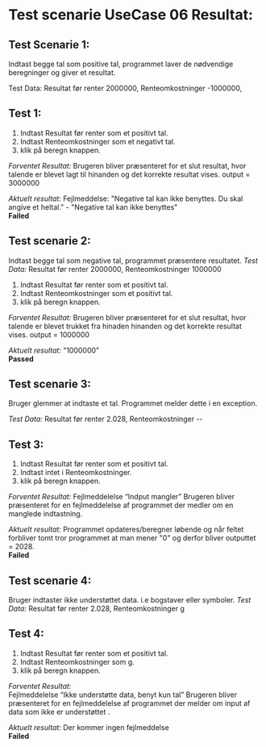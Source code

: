 # Test scenarie UseCase 06 Resultat: 
## Test Scenarie 1: 
Indtast begge tal som positive tal, programmet laver de nødvendige beregninger og giver et resultat. 

 Test Data: Resultat før renter 2000000, Renteomkostninger -1000000,

## Test 1:  
1. Indtast Resultat før renter som et positivt tal. 
2. Indtast Renteomkostninger som et negativt tal.  
3. klik på beregn knappen. 

*Forventet Resultat:* 
Brugeren bliver præsenteret for et slut resultat, hvor talende er blevet lagt til hinanden og det korrekte resultat vises.
output = 3000000

*Aktuelt resultat:*
Fejlmeddelse: "Negative tal kan ikke benyttes. Du skal angive et heltal." - "Negative tal kan ikke benyttes" <br> **Failed**


## Test scenarie 2: 
Indtast begge tal som negative tal, programmet præsentere resultatet. 
*Test Data:* Resultat før renter 2000000, Renteomkostninger 1000000
1. Indtast Resultat før renter som et positivt tal. 
2. Indtast Renteomkostninger som et positivt tal.  
3. klik på beregn knappen. 

*Forventet Resultat:* 
Brugeren bliver præsenteret for et slut resultat, hvor talende er blevet trukket fra  hinaden hinanden og det korrekte resultat vises.
output = 1000000

*Aktuelt resultat:*
"1000000" <br> **Passed**


## Test scenarie 3: 
Bruger glemmer at indtaste et tal. Programmet melder dette i en exception.  

*Test Data:* Resultat før renter 2.028, Renteomkostninger -- 

## Test 3: 
1. Indtast Resultat før renter som et positivt tal. 
2. Indtast intet i Renteomkostninger.  
3. klik på beregn knappen. 

*Forventet Resultat:* 
Fejlmeddelelse “Indput mangler” 
Brugeren bliver præsenteret for en fejlmeddelelse af programmet der medler om en manglede indtastning. 

*Aktuelt resultat:*
Programmet opdateres/beregner løbende og når feltet forbliver tomt tror programmet at man mener "0" og derfor bliver outputtet = 2028. <br> **Failed**


## Test scenarie 4: 
Bruger indtaster ikke understøttet data. i.e bogstaver eller symboler. 
*Test Data:* Resultat før renter 2.028, Renteomkostninger g 

## Test 4: 
1. Indtast Resultat før renter som et positivt tal. 
2. Indtast Renteomkostninger som g.  
3. klik på beregn knappen. 

*Forventet Resultat:*  
Fejlmeddelelse “Ikke understøtte data, benyt kun tal” 
Brugeren bliver præsenteret for en fejlmeddelelse af programmet der melder om input af data som ikke er understøttet . 

*Aktuelt resultat:*
Der kommer ingen fejlmeddelse <br> **Failed**
